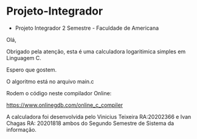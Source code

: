 # Projeto-Integrador
- Projeto Integrador 2 Semestre - Faculdade de Americana

Olá,

Obrigado pela atenção, esta é uma calculadora logaritimica simples em Linguagem C.

Espero que gostem.

O algoritmo está no arquivo main.c

Rodem o código neste compilador Online:

https://www.onlinegdb.com/online_c_compiler

A calculadora foi desenvolvida pelo Vinicius Teixeira RA:20202366 e Ivan Chagas RA: 20201818 ambos do Segundo Semestre de Sistema da informação.

